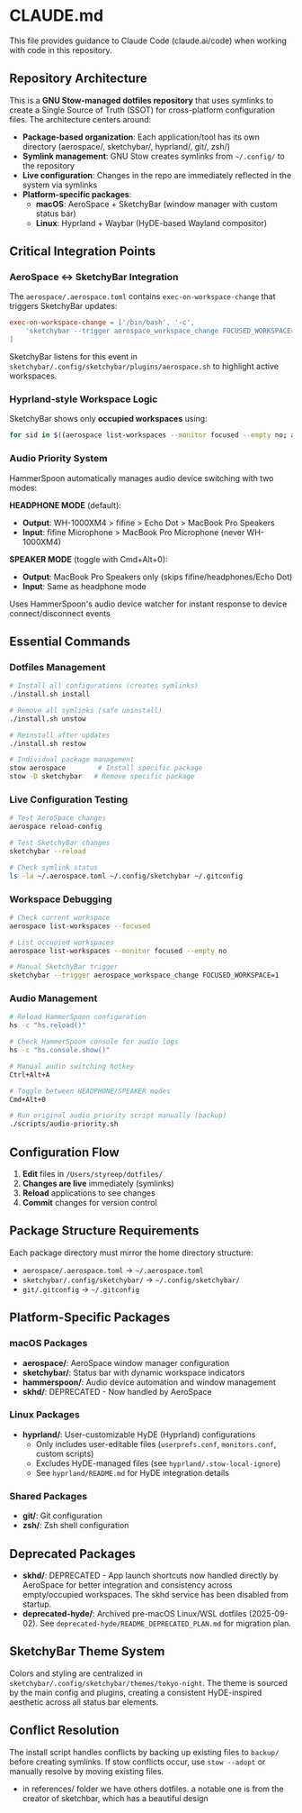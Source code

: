 # CLAUDE.md

This file provides guidance to Claude Code (claude.ai/code) when working with code in this repository.

## Repository Architecture

This is a **GNU Stow-managed dotfiles repository** that uses symlinks to create a Single Source of Truth (SSOT) for cross-platform configuration files. The architecture centers around:

- **Package-based organization**: Each application/tool has its own directory (aerospace/, sketchybar/, hyprland/, git/, zsh/)
- **Symlink management**: GNU Stow creates symlinks from `~/.config/` to the repository
- **Live configuration**: Changes in the repo are immediately reflected in the system via symlinks
- **Platform-specific packages**:
  - **macOS**: AeroSpace + SketchyBar (window manager with custom status bar)
  - **Linux**: Hyprland + Waybar (HyDE-based Wayland compositor)

## Critical Integration Points

### AeroSpace ↔ SketchyBar Integration
The `aerospace/.aerospace.toml` contains `exec-on-workspace-change` that triggers SketchyBar updates:
```toml
exec-on-workspace-change = ['/bin/bash', '-c', 
    'sketchybar --trigger aerospace_workspace_change FOCUSED_WORKSPACE=$AEROSPACE_FOCUSED_WORKSPACE'
]
```

SketchyBar listens for this event in `sketchybar/.config/sketchybar/plugins/aerospace.sh` to highlight active workspaces.

### Hyprland-style Workspace Logic
SketchyBar shows only **occupied workspaces** using:
```bash
for sid in $((aerospace list-workspaces --monitor focused --empty no; aerospace list-workspaces --focused) | sort -u); do
```

### Audio Priority System
HammerSpoon automatically manages audio device switching with two modes:

**HEADPHONE MODE** (default):
- **Output**: WH-1000XM4 > fifine > Echo Dot > MacBook Pro Speakers
- **Input**: fifine Microphone > MacBook Pro Microphone (never WH-1000XM4)

**SPEAKER MODE** (toggle with Cmd+Alt+0):
- **Output**: MacBook Pro Speakers only (skips fifine/headphones/Echo Dot)
- **Input**: Same as headphone mode

Uses HammerSpoon's audio device watcher for instant response to device connect/disconnect events

## Essential Commands

### Dotfiles Management
```bash
# Install all configurations (creates symlinks)
./install.sh install

# Remove all symlinks (safe uninstall)
./install.sh unstow

# Reinstall after updates
./install.sh restow

# Individual package management
stow aerospace        # Install specific package
stow -D sketchybar   # Remove specific package
```

### Live Configuration Testing
```bash
# Test AeroSpace changes
aerospace reload-config

# Test SketchyBar changes  
sketchybar --reload

# Check symlink status
ls -la ~/.aerospace.toml ~/.config/sketchybar ~/.gitconfig
```

### Workspace Debugging
```bash
# Check current workspace
aerospace list-workspaces --focused

# List occupied workspaces
aerospace list-workspaces --monitor focused --empty no

# Manual SketchyBar trigger
sketchybar --trigger aerospace_workspace_change FOCUSED_WORKSPACE=1
```

### Audio Management
```bash
# Reload HammerSpoon configuration
hs -c "hs.reload()"

# Check HammerSpoon console for audio logs
hs -c "hs.console.show()"

# Manual audio switching hotkey
Ctrl+Alt+A

# Toggle between HEADPHONE/SPEAKER modes
Cmd+Alt+0

# Run original audio priority script manually (backup)
./scripts/audio-priority.sh
```

## Configuration Flow

1. **Edit** files in `/Users/styreep/dotfiles/`
2. **Changes are live** immediately (symlinks)
3. **Reload** applications to see changes
4. **Commit** changes for version control

## Package Structure Requirements

Each package directory must mirror the home directory structure:
- `aerospace/.aerospace.toml` → `~/.aerospace.toml`
- `sketchybar/.config/sketchybar/` → `~/.config/sketchybar/`
- `git/.gitconfig` → `~/.gitconfig`

## Platform-Specific Packages

### macOS Packages
- **aerospace/**: AeroSpace window manager configuration
- **sketchybar/**: Status bar with dynamic workspace indicators
- **hammerspoon/**: Audio device automation and window management
- **skhd/**: DEPRECATED - Now handled by AeroSpace

### Linux Packages
- **hyprland/**: User-customizable HyDE (Hyprland) configurations
  - Only includes user-editable files (`userprefs.conf`, `monitors.conf`, custom scripts)
  - Excludes HyDE-managed files (see `hyprland/.stow-local-ignore`)
  - See `hyprland/README.md` for HyDE integration details

### Shared Packages
- **git/**: Git configuration
- **zsh/**: Zsh shell configuration

## Deprecated Packages

- **skhd/**: DEPRECATED - App launch shortcuts now handled directly by AeroSpace for better integration and consistency across empty/occupied workspaces. The skhd service has been disabled from startup.
- **deprecated-hyde/**: Archived pre-macOS Linux/WSL dotfiles (2025-09-02). See `deprecated-hyde/README_DEPRECATED_PLAN.md` for migration plan.

## SketchyBar Theme System

Colors and styling are centralized in `sketchybar/.config/sketchybar/themes/tokyo-night`. The theme is sourced by the main config and plugins, creating a consistent HyDE-inspired aesthetic across all status bar elements.

## Conflict Resolution

The install script handles conflicts by backing up existing files to `backup/` before creating symlinks. If stow conflicts occur, use `stow --adopt` or manually resolve by moving existing files.
- in references/ folder we have others dotfiles. a notable one is from the creator of sketchbar, which has a beautiful design